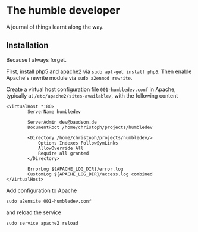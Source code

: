 # The humble developer

A journal of things learnt along the way.

## Installation

Because I always forget.

First, install php5 and apache2 via `sudo apt-get install php5`. Then enable Apache's rewrite module via `sudo a2enmod rewrite`.

Create a virtual host configuration file `001-humbledev.conf` in Apache, typically at `/etc/apache2/sites-available/`, with the following content

```ApacheConf
<VirtualHost *:80>
        ServerName humbledev

        ServerAdmin dev@baudson.de
        DocumentRoot /home/christoph/projects/humbledev

        <Directory /home/christoph/projects/humbledev/>
        	Options Indexes FollowSymLinks
	        AllowOverride All
        	Require all granted
        </Directory>

        ErrorLog ${APACHE_LOG_DIR}/error.log
        CustomLog ${APACHE_LOG_DIR}/access.log combined
</VirtualHost>
```

Add configuration to Apache

```
sudo a2ensite 001-humbledev.conf
```

and reload the service

```
sudo service apache2 reload
```


